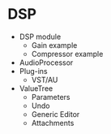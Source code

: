# DSP

- DSP module
  - Gain example
  - Compressor example
- AudioProcessor
- Plug-ins
  - VST/AU
- ValueTree
  - Parameters
  - Undo
  - Generic Editor
  - Attachments
